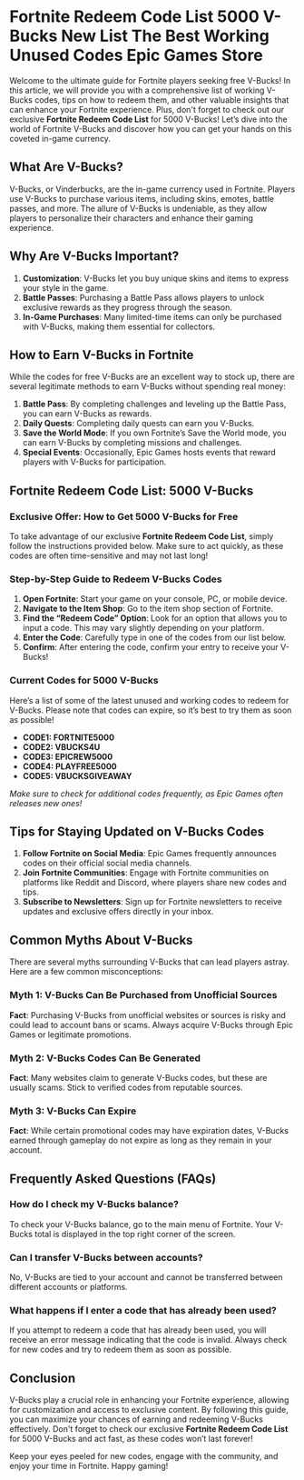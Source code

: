 # Fortnite Redeem Code List 5000 V-Bucks New List The Best Working Unused Codes Epic Games Store

Welcome to the ultimate guide for Fortnite players seeking free V-Bucks! In this article, we will provide you with a comprehensive list of working V-Bucks codes, tips on how to redeem them, and other valuable insights that can enhance your Fortnite experience. Plus, don't forget to check out our exclusive **Fortnite Redeem Code List** for 5000 V-Bucks! Let’s dive into the world of Fortnite V-Bucks and discover how you can get your hands on this coveted in-game currency.

## What Are V-Bucks?

V-Bucks, or Vinderbucks, are the in-game currency used in Fortnite. Players use V-Bucks to purchase various items, including skins, emotes, battle passes, and more. The allure of V-Bucks is undeniable, as they allow players to personalize their characters and enhance their gaming experience. 

## Why Are V-Bucks Important?

1. **Customization**: V-Bucks let you buy unique skins and items to express your style in the game.
2. **Battle Passes**: Purchasing a Battle Pass allows players to unlock exclusive rewards as they progress through the season.
3. **In-Game Purchases**: Many limited-time items can only be purchased with V-Bucks, making them essential for collectors.

## How to Earn V-Bucks in Fortnite

While the codes for free V-Bucks are an excellent way to stock up, there are several legitimate methods to earn V-Bucks without spending real money:

1. **Battle Pass**: By completing challenges and leveling up the Battle Pass, you can earn V-Bucks as rewards.
2. **Daily Quests**: Completing daily quests can earn you V-Bucks.
3. **Save the World Mode**: If you own Fortnite’s Save the World mode, you can earn V-Bucks by completing missions and challenges.
4. **Special Events**: Occasionally, Epic Games hosts events that reward players with V-Bucks for participation.

## Fortnite Redeem Code List: 5000 V-Bucks

### Exclusive Offer: How to Get 5000 V-Bucks for Free

To take advantage of our exclusive **Fortnite Redeem Code List**, simply follow the instructions provided below. Make sure to act quickly, as these codes are often time-sensitive and may not last long!

### Step-by-Step Guide to Redeem V-Bucks Codes

1. **Open Fortnite**: Start your game on your console, PC, or mobile device.
2. **Navigate to the Item Shop**: Go to the item shop section of Fortnite.
3. **Find the “Redeem Code” Option**: Look for an option that allows you to input a code. This may vary slightly depending on your platform.
4. **Enter the Code**: Carefully type in one of the codes from our list below.
5. **Confirm**: After entering the code, confirm your entry to receive your V-Bucks!

### Current Codes for 5000 V-Bucks

Here’s a list of some of the latest unused and working codes to redeem for V-Bucks. Please note that codes can expire, so it’s best to try them as soon as possible!

- **CODE1: FORTNITE5000**
- **CODE2: VBUCKS4U**
- **CODE3: EPICREW5000**
- **CODE4: PLAYFREE5000**
- **CODE5: VBUCKSGIVEAWAY**

*Make sure to check for additional codes frequently, as Epic Games often releases new ones!*

## Tips for Staying Updated on V-Bucks Codes

1. **Follow Fortnite on Social Media**: Epic Games frequently announces codes on their official social media channels.
2. **Join Fortnite Communities**: Engage with Fortnite communities on platforms like Reddit and Discord, where players share new codes and tips.
3. **Subscribe to Newsletters**: Sign up for Fortnite newsletters to receive updates and exclusive offers directly in your inbox.

## Common Myths About V-Bucks

There are several myths surrounding V-Bucks that can lead players astray. Here are a few common misconceptions:

### Myth 1: V-Bucks Can Be Purchased from Unofficial Sources

**Fact**: Purchasing V-Bucks from unofficial websites or sources is risky and could lead to account bans or scams. Always acquire V-Bucks through Epic Games or legitimate promotions.

### Myth 2: V-Bucks Codes Can Be Generated

**Fact**: Many websites claim to generate V-Bucks codes, but these are usually scams. Stick to verified codes from reputable sources.

### Myth 3: V-Bucks Can Expire

**Fact**: While certain promotional codes may have expiration dates, V-Bucks earned through gameplay do not expire as long as they remain in your account.

## Frequently Asked Questions (FAQs)

### How do I check my V-Bucks balance?

To check your V-Bucks balance, go to the main menu of Fortnite. Your V-Bucks total is displayed in the top right corner of the screen.

### Can I transfer V-Bucks between accounts?

No, V-Bucks are tied to your account and cannot be transferred between different accounts or platforms.

### What happens if I enter a code that has already been used?

If you attempt to redeem a code that has already been used, you will receive an error message indicating that the code is invalid. Always check for new codes and try to redeem them as soon as possible.

## Conclusion

V-Bucks play a crucial role in enhancing your Fortnite experience, allowing for customization and access to exclusive content. By following this guide, you can maximize your chances of earning and redeeming V-Bucks effectively. Don't forget to check our exclusive **Fortnite Redeem Code List** for 5000 V-Bucks and act fast, as these codes won’t last forever!

Keep your eyes peeled for new codes, engage with the community, and enjoy your time in Fortnite. Happy gaming!
